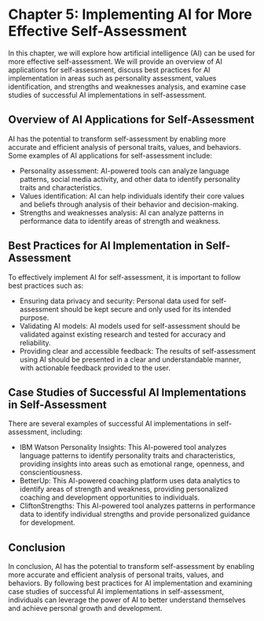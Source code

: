 Chapter 5: Implementing AI for More Effective Self-Assessment
=============================================================

In this chapter, we will explore how artificial intelligence (AI) can be used for more effective self-assessment. We will provide an overview of AI applications for self-assessment, discuss best practices for AI implementation in areas such as personality assessment, values identification, and strengths and weaknesses analysis, and examine case studies of successful AI implementations in self-assessment.

Overview of AI Applications for Self-Assessment
-----------------------------------------------

AI has the potential to transform self-assessment by enabling more accurate and efficient analysis of personal traits, values, and behaviors. Some examples of AI applications for self-assessment include:

* Personality assessment: AI-powered tools can analyze language patterns, social media activity, and other data to identify personality traits and characteristics.
* Values identification: AI can help individuals identify their core values and beliefs through analysis of their behavior and decision-making.
* Strengths and weaknesses analysis: AI can analyze patterns in performance data to identify areas of strength and weakness.

Best Practices for AI Implementation in Self-Assessment
-------------------------------------------------------

To effectively implement AI for self-assessment, it is important to follow best practices such as:

* Ensuring data privacy and security: Personal data used for self-assessment should be kept secure and only used for its intended purpose.
* Validating AI models: AI models used for self-assessment should be validated against existing research and tested for accuracy and reliability.
* Providing clear and accessible feedback: The results of self-assessment using AI should be presented in a clear and understandable manner, with actionable feedback provided to the user.

Case Studies of Successful AI Implementations in Self-Assessment
----------------------------------------------------------------

There are several examples of successful AI implementations in self-assessment, including:

* IBM Watson Personality Insights: This AI-powered tool analyzes language patterns to identify personality traits and characteristics, providing insights into areas such as emotional range, openness, and conscientiousness.
* BetterUp: This AI-powered coaching platform uses data analytics to identify areas of strength and weakness, providing personalized coaching and development opportunities to individuals.
* CliftonStrengths: This AI-powered tool analyzes patterns in performance data to identify individual strengths and provide personalized guidance for development.

Conclusion
----------

In conclusion, AI has the potential to transform self-assessment by enabling more accurate and efficient analysis of personal traits, values, and behaviors. By following best practices for AI implementation and examining case studies of successful AI implementations in self-assessment, individuals can leverage the power of AI to better understand themselves and achieve personal growth and development.
